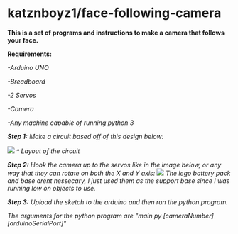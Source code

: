 # katznboyz1/face-following-camera

**This is a set of programs and instructions to make a camera that follows your face.**

**Requirements:**

*-Arduino UNO*

*-Breadboard*

*-2 Servos*

*-Camera*

*-Any machine capable of running python 3*

***Step 1:***
*Make a circuit based off of this design below:*

![](https://i.redd.it/6sbsfttrbnn31.png?raw=true)
*^ Layout of the circuit*

***Step 2:***
*Hook the camera up to the servos like in the image below, or any way that they can rotate on both the X and Y axis:*
![](https://i.imgur.com/5nk3ivh.jpg?raw=true)
*The lego battery pack and base arent nessecary, I just used them as the support base since I was running low on objects to use.*

***Step 3:***
*Upload the sketch to the arduino and then run the python program.*

*The arguments for the python program are "main.py [cameraNumber] [arduinoSerialPort]"*
